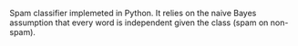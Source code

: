 Spam classifier implemeted in Python. It relies on the naive Bayes assumption that every word is independent given the class
(spam on non-spam).
